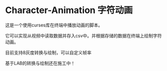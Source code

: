 # Character-Animation 字符动画

这是一个使用curses库在终端中播放动画的脚本。

它可以实现从视频中读取数据并存入csv中。并根据存储的数据在终端上绘制字符动画。

目前支持8灰度转换与绘制，可以自定义帧率

基于LAB的转换与绘制还在施工中！